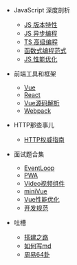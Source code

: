 - JavaScript 深度剖析
  - [JS 版本特性](JS版本特性.md) 
  - [JS 异步编程](JS异步编程.md) 
  - [TS 高级编程](TS高级编程.md) 
  - [函数式编程范式](函数式编程范式.md) 
  - [JS 性能优化](JS性能优化.md) 

- 前端工具和框架
  - [Vue](Vue.md) 
  - [React](React.md) 
  - [Vue源码解析](Vue源码.md)
  - [Webpack](Webpack.md)

- HTTP那些事儿
  - [HTTP权威指南](HTTP权威指南.md)

- 面试题合集
  - [EventLoop](EventLoop.md) 
  - [PWA](PWA.md)
  - [Video视频组件](Video视频播放.md)
  - [miniVue](miniVue.md)
  - [Vue性能优化](Vue性能优化.md)
  - [开发规范](开发规范.md) 


- 吐槽
  - [搭建之路](wdnmd.md)
  - [如何写md](example.md)
  - [周易64卦](周易.md)
